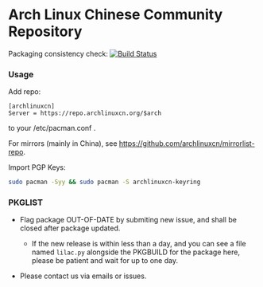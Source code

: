 Arch Linux Chinese Community Repository
====

Packaging consistency check: [![Build Status](https://travis-ci.org/archlinuxcn/repo.svg?branch=master)](https://travis-ci.org/archlinuxcn/repo)

### Usage

Add repo:

```
[archlinuxcn]
Server = https://repo.archlinuxcn.org/$arch
```
to your /etc/pacman.conf .

For mirrors (mainly in China), see https://github.com/archlinuxcn/mirrorlist-repo.

Import PGP Keys:

```bash
sudo pacman -Syy && sudo pacman -S archlinuxcn-keyring
```

### PKGLIST

* Flag package OUT-OF-DATE by submiting new issue, and shall be closed after package updated.
  * If the new release is within less than a day, and you can see a file named `lilac.py` alongside the PKGBUILD for the package here, please be patient and wait for up to one day.

* Please contact us via emails or issues.
